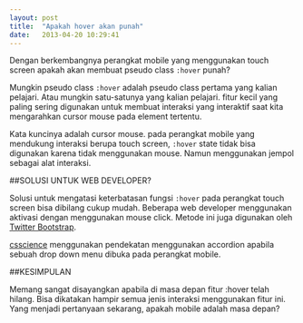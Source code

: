 ```yaml
---
layout: post
title:  "Apakah hover akan punah"
date:   2013-04-20 10:29:41
---
```


Dengan berkembangnya perangkat mobile yang menggunakan touch screen apakah akan membuat pseudo class <code>:hover</code> punah?

Mungkin pseudo class <code>:hover</code> adalah pseudo class pertama yang kalian pelajari. Atau mungkin satu-satunya yang kalian pelajari. fitur kecil yang paling sering digunakan untuk membuat interaksi yang interaktif saat kita mengarahkan cursor mouse pada element tertentu.

Kata kuncinya adalah cursor mouse. pada perangkat mobile yang mendukung interaksi berupa touch screen, <code>:hover</code> state tidak bisa digunakan karena tidak menggunakan mouse. Namun menggunakan jempol sebagai alat interaksi.

##SOLUSI UNTUK WEB DEVELOPER?

Solusi untuk mengatasi keterbatasan fungsi <code>:hover</code> pada perangkat touch screen bisa dibilang cukup mudah. Beberapa web developer menggunakan aktivasi dengan menggunakan mouse click. Metode ini juga digunakan oleh [Twitter Bootstrap](http://twitter.github.io/bootstrap/components.html#buttonDropdowns).

[csscience](http://csscience.com/accordion/) menggunakan pendekatan menggunakan accordion apabila sebuah drop down menu dibuka pada perangkat mobile.

##KESIMPULAN

Memang sangat disayangkan apabila di masa depan fitur :hover telah hilang. Bisa dikatakan hampir semua jenis interaksi menggunakan fitur ini. Yang menjadi pertanyaan sekarang, apakah mobile adalah masa depan?
